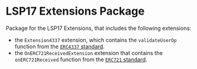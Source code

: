# LSP17 Extensions Package

Package for the LSP17 Extensions, that includes the following extensions:

- the `Extension4337` extension, which contains the `validateUserOp` function from the [`ERC4337` standard](https://eips.ethereum.org/EIPS/eip-4337).
- the `OnERC721ReceivedExtension` extension that contains the `onERC721Received` function from the [`ERC721` standard](https://eips.ethereum.org/EIPS/eip-721).
